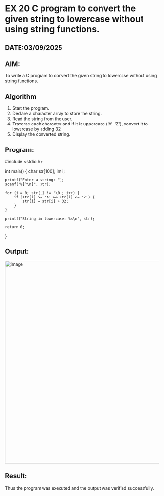 # EX 20 C program to convert the given string to lowercase without using string functions.
## DATE:03/09/2025
## AIM:
To write a C program to convert the given string to lowercase without using string functions.

## Algorithm
1. Start the program.
2. Declare a character array to store the string.
3. Read the string from the user.
4. Traverse each character and if it is uppercase ('A'–'Z'), convert it to lowercase by adding 32. 
5. Display the converted string.  

## Program:
#include <stdio.h>

int main() {
    char str[100];
    int i;

    printf("Enter a string: ");
    scanf("%[^\n]", str);

    for (i = 0; str[i] != '\0'; i++) {
        if (str[i] >= 'A' && str[i] <= 'Z') {
            str[i] = str[i] + 32;
        }
    }

    printf("String in lowercase: %s\n", str);

    return 0;
}


## Output:

<img width="1488" height="661" alt="image" src="https://github.com/user-attachments/assets/d814f229-f511-43ea-8b5a-0931e8d8995b" />


## Result:
Thus the program was executed and the output was verified successfully.
